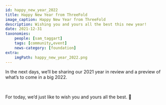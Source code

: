 ```yaml
---
id: happy_new_year_2022
title: Happy New Year from ThreeFold
image_caption: Happy New Year from ThreeFold
description: Wishing you and yours all the best this new year!
date: 2021-12-31
taxonomies:
    people: [sam_taggart]
    tags: [community,event]
    news-category: [foundation]
extra:
    imgPath: happy_new_year_2022.png
---
```


In the next days, we’ll be sharing our 2021 year in review and a preview of what’s to come in a big 2022.

<br/>

For today, we’d just like to wish you and yours all the best. 🙏